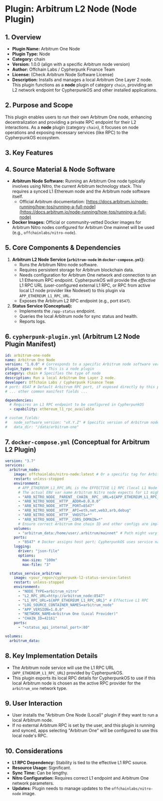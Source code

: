 # Plugin: Arbitrum L2 Node (Node Plugin)

## 1. Overview

- **Plugin Name:** Arbitrum One Node
- **Plugin Type:** Node
- **Category:** chain
- **Version:** 1.0.0 (align with a specific Arbitrum node version)
- **Author:** Offchain Labs / Cypherpunk Finance Team
- **License:** (Check Arbitrum Node Software License)
- **Description:** Installs and manages a local Arbitrum One Layer 2 node. This plugin functions as a **node** plugin of category `chain`, providing an L2 network endpoint for CypherpunkOS and other installed applications.

## 2. Purpose and Scope

This plugin enables users to run their own Arbitrum One node, enhancing decentralization and providing a private RPC endpoint for their L2 interactions. As a **node** plugin (category `chain`), it focuses on node operations and exposing necessary services (like RPC) to the CypherpunkOS ecosystem.

## 3. Key Features

## 4. Source Material & Node Software

*   **Arbitrum Node Software:** Running an Arbitrum One node typically involves using Nitro, the current Arbitrum technology stack. This requires a synced L1 Ethereum node and the Arbitrum node software itself.
    *   Official Arbitrum documentation: [https://docs.arbitrum.io/node-running/how-tos/running-a-full-node](https://docs.arbitrum.io/node-running/how-tos/running-a-full-node)
*   **Docker Images:** Official or community-vetted Docker images for Arbitrum Nitro nodes configured for Arbitrum One mainnet will be used (e.g., `offchainlabs/nitro-node`).

## 5. Core Components & Dependencies

1.  **Arbitrum L2 Node Service (`arbitrum-node` in `docker-compose.yml`):**
    *   Runs the Arbitrum Nitro node software.
    *   Requires persistent storage for Arbitrum blockchain data.
    *   Needs configuration for Arbitrum One network and connection to an L1 Ethereum RPC endpoint. CypherpunkOS will provide the *effective* L1 RPC URL (user-configured external L1 RPC, or RPC from active local L1 node provider like Nodeset) to this plugin via `APP_ETHEREUM_L1_RPC_URL`.
    *   Exposes the Arbitrum L2 RPC endpoint (e.g., port `8547`).
2.  **Status Service (Conceptual):**
    *   Implements the `/app-status` endpoint.
    *   Queries the local Arbitrum node for sync status and health.
    *   Reports logs.

## 6. `cypherpunk-plugin.yml` (Arbitrum L2 Node Plugin Manifest)

```yaml
id: arbitrum-one-node
name: Arbitrum One Node
version: "1.0.0" # Corresponds to a specific Arbitrum node software version bundle
plugin_type: node # This is a node plugin
category: chain # Specifies the type of node
description: Run a local Arbitrum One Layer 2 node.
developer: Offchain Labs / Cypherpunk Finance Team
# port: 8547 # Default Arbitrum RPC port, if exposed directly by this plugin for CypherpunkOS
# ... other common manifest fields ...

dependencies:
  # Requires an L1 RPC endpoint to be configured in CypherpunkOS
  - capability: ethereum_l1_rpc_available

# custom_fields:
#   node_software_version: "vX.Y.Z" # Specific version of Arbitrum node software
#   data_dir: "/data/arbitrum-one"
```

## 7. `docker-compose.yml` (Conceptual for Arbitrum L2 Plugin)

```yaml
version: "3.7"
services:
  arbitrum_node:
    image: offchainlabs/nitro-node:latest # Or a specific tag for Arbitrum One
    restart: unless-stopped
    environment:
      # APP_ETHEREUM_L1_RPC_URL is the EFFECTIVE L1 RPC (local L1 Node App or user's external L1)
      # The actual ENV var name Arbitrum Nitro node expects for L1 might differ, adjust as needed.
      - "ARB_NITRO_NODE__PARENT__CHAIN__RPC__URL=${APP_ETHEREUM_L1_RPC_URL}" 
      - "ARB_NITRO_NODE__HTTP__ADDR=0.0.0.0"
      - "ARB_NITRO_NODE__HTTP__PORT=8547"
      - "ARB_NITRO_NODE__HTTP__API=eth,net,web3,arb,debug"
      - "ARB_NITRO_NODE__HTTP__VHOSTS=*"
      - "ARB_NITRO_NODE__HTTP__CORS_DOMAIN=*"
      # Ensure correct Arbitrum One chain ID and other configs are implicitly set by image or specific flags
    volumes:
      - "arbitrum_data:/home/user/.arbitrum/mainnet" # Path might vary based on image specifics
    ports:
      - "8547" # Docker assigns host port; CypherpunkOS uses service name for internal access
    logging:
      driver: "json-file"
      options:
        max-size: "100m"
        max-file: "3"

  status_service_arbitrum:
    image: <your_repo>/cypherpunk-l2-status-service:latest
    restart: unless-stopped
    environment:
      - "NODE_TYPE=arbitrum_nitro"
      - "L2_RPC_URL=http://arbitrum_node:8547"
      - "L1_RPC_URL=${APP_ETHEREUM_L1_RPC_URL}" # Effective L1 RPC
      - "LOG_SOURCE_CONTAINER_NAMES=arbitrum_node"
      - "APP_VERSION=1.0.0"
      - "NETWORK_NAME=Arbitrum One (Local Provider)"
      - "CHAIN_ID=42161"
    ports:
      - "<status_api_internal_port>:80"

volumes:
  arbitrum_data:
```

## 8. Key Implementation Details
*   The Arbitrum node service will use the L1 RPC URL (`APP_ETHEREUM_L1_RPC_URL`) provided by CypherpunkOS.
*   This plugin exports its local RPC details for CypherpunkOS to use if this local Arbitrum node is chosen as the active RPC provider for the `arbitrum_one` network type.

## 9. User Interaction
*   User installs the "Arbitrum One Node (Local)" plugin if they want to run a local Arbitrum node.
*   If no external Arbitrum RPC is set by the user, and this plugin is running and synced, apps selecting "Arbitrum One" will be configured to use this local node's RPC.

## 10. Considerations
*   **L1 RPC Dependency:** Stability is tied to the effective L1 RPC source.
*   **Resource Usage:** Significant.
*   **Sync Time:** Can be lengthy.
*   **Nitro Configuration:** Requires correct L1 endpoint and Arbitrum One network parameters.
*   **Updates:** Plugin needs to manage updates to the `offchainlabs/nitro-node` image. 